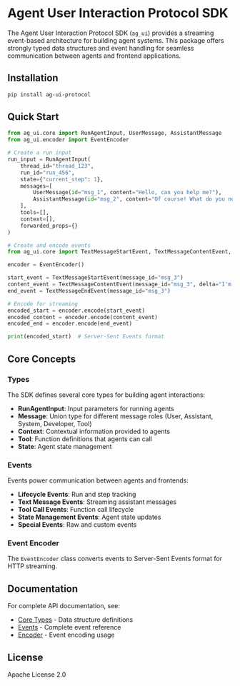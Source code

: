 # Agent User Interaction Protocol SDK

The Agent User Interaction Protocol SDK (`ag_ui`) provides a streaming event-based architecture for building agent systems. This package offers strongly typed data structures and event handling for seamless communication between agents and frontend applications.

## Installation

```bash
pip install ag-ui-protocol
```

## Quick Start

```python
from ag_ui.core import RunAgentInput, UserMessage, AssistantMessage
from ag_ui.encoder import EventEncoder

# Create a run input
run_input = RunAgentInput(
    thread_id="thread_123",
    run_id="run_456",
    state={"current_step": 1},
    messages=[
        UserMessage(id="msg_1", content="Hello, can you help me?"),
        AssistantMessage(id="msg_2", content="Of course! What do you need?")
    ],
    tools=[],
    context=[],
    forwarded_props={}
)

# Create and encode events
from ag_ui.core import TextMessageStartEvent, TextMessageContentEvent, TextMessageEndEvent

encoder = EventEncoder()

start_event = TextMessageStartEvent(message_id="msg_3")
content_event = TextMessageContentEvent(message_id="msg_3", delta="I'm here to help!")
end_event = TextMessageEndEvent(message_id="msg_3")

# Encode for streaming
encoded_start = encoder.encode(start_event)
encoded_content = encoder.encode(content_event)
encoded_end = encoder.encode(end_event)

print(encoded_start)  # Server-Sent Events format
```

## Core Concepts

### Types

The SDK defines several core types for building agent interactions:

- **RunAgentInput**: Input parameters for running agents
- **Message**: Union type for different message roles (User, Assistant, System, Developer, Tool)
- **Context**: Contextual information provided to agents
- **Tool**: Function definitions that agents can call
- **State**: Agent state management

### Events

Events power communication between agents and frontends:

- **Lifecycle Events**: Run and step tracking
- **Text Message Events**: Streaming assistant messages
- **Tool Call Events**: Function call lifecycle
- **State Management Events**: Agent state updates
- **Special Events**: Raw and custom events

### Event Encoder

The `EventEncoder` class converts events to Server-Sent Events format for HTTP streaming.

## Documentation

For complete API documentation, see:

- [Core Types](./core.md) - Data structure definitions
- [Events](./events.md) - Complete event reference
- [Encoder](./encoder.md) - Event encoding usage

## License

Apache License 2.0
